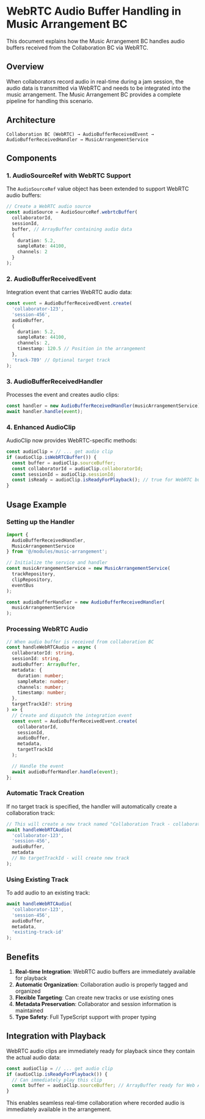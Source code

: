 # WebRTC Audio Buffer Handling in Music Arrangement BC

This document explains how the Music Arrangement BC handles audio buffers received from the Collaboration BC via WebRTC.

## Overview

When collaborators record audio in real-time during a jam session, the audio data is transmitted via WebRTC and needs to be integrated into the music arrangement. The Music Arrangement BC provides a complete pipeline for handling this scenario.

## Architecture

```
Collaboration BC (WebRTC) → AudioBufferReceivedEvent → AudioBufferReceivedHandler → MusicArrangementService
```

## Components

### 1. AudioSourceRef with WebRTC Support

The `AudioSourceRef` value object has been extended to support WebRTC audio buffers:

```typescript
// Create a WebRTC audio source
const audioSource = AudioSourceRef.webrtcBuffer(
  collaboratorId,
  sessionId,
  buffer, // ArrayBuffer containing audio data
  {
    duration: 5.2,
    sampleRate: 44100,
    channels: 2
  }
);
```

### 2. AudioBufferReceivedEvent

Integration event that carries WebRTC audio data:

```typescript
const event = AudioBufferReceivedEvent.create(
  'collaborator-123',
  'session-456',
  audioBuffer,
  {
    duration: 5.2,
    sampleRate: 44100,
    channels: 2,
    timestamp: 120.5 // Position in the arrangement
  },
  'track-789' // Optional target track
);
```

### 3. AudioBufferReceivedHandler

Processes the event and creates audio clips:

```typescript
const handler = new AudioBufferReceivedHandler(musicArrangementService);
await handler.handle(event);
```

### 4. Enhanced AudioClip

AudioClip now provides WebRTC-specific methods:

```typescript
const audioClip = // ... get audio clip
if (audioClip.isWebRTCBuffer()) {
  const buffer = audioClip.sourceBuffer;
  const collaboratorId = audioClip.collaboratorId;
  const sessionId = audioClip.sessionId;
  const isReady = audioClip.isReadyForPlayback(); // true for WebRTC buffers
}
```

## Usage Example

### Setting up the Handler

```typescript
import { 
  AudioBufferReceivedHandler,
  MusicArrangementService 
} from '@/modules/music-arrangement';

// Initialize the service and handler
const musicArrangementService = new MusicArrangementService(
  trackRepository,
  clipRepository,
  eventBus
);

const audioBufferHandler = new AudioBufferReceivedHandler(
  musicArrangementService
);
```

### Processing WebRTC Audio

```typescript
// When audio buffer is received from collaboration BC
const handleWebRTCAudio = async (
  collaboratorId: string,
  sessionId: string,
  audioBuffer: ArrayBuffer,
  metadata: {
    duration: number;
    sampleRate: number;
    channels: number;
    timestamp: number;
  },
  targetTrackId?: string
) => {
  // Create and dispatch the integration event
  const event = AudioBufferReceivedEvent.create(
    collaboratorId,
    sessionId,
    audioBuffer,
    metadata,
    targetTrackId
  );

  // Handle the event
  await audioBufferHandler.handle(event);
};
```

### Automatic Track Creation

If no target track is specified, the handler will automatically create a collaboration track:

```typescript
// This will create a new track named "Collaboration Track - collaborator-123"
await handleWebRTCAudio(
  'collaborator-123',
  'session-456',
  audioBuffer,
  metadata
  // No targetTrackId - will create new track
);
```

### Using Existing Track

To add audio to an existing track:

```typescript
await handleWebRTCAudio(
  'collaborator-123',
  'session-456',
  audioBuffer,
  metadata,
  'existing-track-id'
);
```

## Benefits

1. **Real-time Integration**: WebRTC audio buffers are immediately available for playback
2. **Automatic Organization**: Collaboration audio is properly tagged and organized
3. **Flexible Targeting**: Can create new tracks or use existing ones
4. **Metadata Preservation**: Collaborator and session information is maintained
5. **Type Safety**: Full TypeScript support with proper typing

## Integration with Playback

WebRTC audio clips are immediately ready for playback since they contain the actual audio data:

```typescript
const audioClip = // ... get audio clip
if (audioClip.isReadyForPlayback()) {
  // Can immediately play this clip
  const buffer = audioClip.sourceBuffer; // ArrayBuffer ready for Web Audio API
}
```

This enables seamless real-time collaboration where recorded audio is immediately available in the arrangement. 